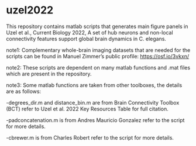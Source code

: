 # uzel2022

This repository contains matlab scripts that generates main figure panels in Uzel et al., Current Biology 2022, A set of hub neurons and non-local connectivity features support global brain dynamics in C. elegans.

note1: Complementary whole-brain imaging datasets that are needed for the scripts can be found in Manuel Zimmer’s public profile: https://osf.io/3vkxn/

note2: These scripts are dependent on many matlab functions and .mat files which are present in the repository.

note3: Some matlab functions are taken from other toolboxes, the details are as follows:

-degrees_dir.m and distance_bin.m are from Brain Connectivity Toolbox (BCT) refer to Uzel et al. 2022 Key Resources Table for full citation.

-padconcatenation.m is from Andres Mauricio Gonzalez refer to the script for more details.

-cbrewer.m is from Charles Robert refer to the script for more details.
